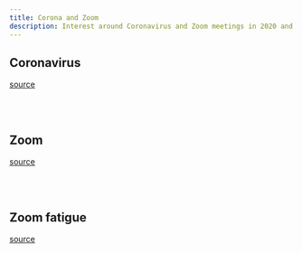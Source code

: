 ```yaml
---
title: Corona and Zoom
description: Interest around Coronavirus and Zoom meetings in 2020 and 2021
---
```


<script type="text/javascript" src="https://ssl.gstatic.com/trends_nrtr/2578_RC01/embed_loader.js"></script>


## Coronavirus

[source](https://trends.google.com/trends/explore?date=2020-01-01%202021-05-18&q=%2Fm%2F01cpyy,%2Fg%2F11j2cc_qll)

<script type="text/javascript">
trends.embed.renderExploreWidget("TIMESERIES", {"comparisonItem":[{"keyword":"/m/01cpyy","geo":"","time":"2020-01-01 2021-05-18"},{"keyword":"/g/11j2cc_qll","geo":"","time":"2020-01-01 2021-05-18"}],"category":0,"property":""}, {"exploreQuery":"date=2020-01-01%202021-05-18&q=%2Fm%2F01cpyy,%2Fg%2F11j2cc_qll","guestPath":"https://trends.google.com:443/trends/embed/"});
</script>

<br>
<br>


## Zoom

[source](https://trends.google.com/trends/explore?date=2020-01-01%202021-05-18&q=%2Fg%2F11hfh_tpkk,%2Fm%2F011c8m4f)

<script type="text/javascript">
trends.embed.renderExploreWidget("TIMESERIES", {"comparisonItem":[{"keyword":"/g/11hfh_tpkk","geo":"","time":"2020-01-01 2021-05-18"},{"keyword":"/m/011c8m4f","geo":"","time":"2020-01-01 2021-05-18"}],"category":0,"property":""}, {"exploreQuery":"date=2020-01-01%202021-05-18&q=%2Fg%2F11hfh_tpkk,%2Fm%2F011c8m4f","guestPath":"https://trends.google.com:443/trends/embed/"});
</script>

<br>
<br>


## Zoom fatigue

[source](https://trends.google.com/trends/explore?date=2020-01-01%202021-05-18&q=zoom%20fatigue)

<script type="text/javascript">
trends.embed.renderExploreWidget("TIMESERIES", {"comparisonItem":[{"keyword":"zoom fatigue","geo":"","time":"2020-01-01 2021-05-18"}],"category":0,"property":""}, {"exploreQuery":"date=2020-01-01%202021-05-18&q=zoom%20fatigue","guestPath":"https://trends.google.com:443/trends/embed/"});
</script>
